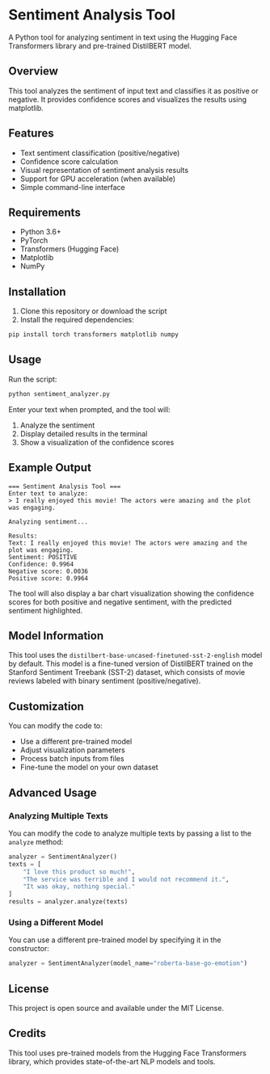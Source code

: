 # Sentiment Analysis Tool

A Python tool for analyzing sentiment in text using the Hugging Face Transformers library and pre-trained DistilBERT model.

## Overview

This tool analyzes the sentiment of input text and classifies it as positive or negative. It provides confidence scores and visualizes the results using matplotlib.

## Features

- Text sentiment classification (positive/negative)
- Confidence score calculation
- Visual representation of sentiment analysis results
- Support for GPU acceleration (when available)
- Simple command-line interface

## Requirements

- Python 3.6+
- PyTorch
- Transformers (Hugging Face)
- Matplotlib
- NumPy

## Installation

1. Clone this repository or download the script
2. Install the required dependencies:

```bash
pip install torch transformers matplotlib numpy
```

## Usage

Run the script:

```bash
python sentiment_analyzer.py
```

Enter your text when prompted, and the tool will:
1. Analyze the sentiment
2. Display detailed results in the terminal
3. Show a visualization of the confidence scores

## Example Output

```
=== Sentiment Analysis Tool ===
Enter text to analyze:
> I really enjoyed this movie! The actors were amazing and the plot was engaging.

Analyzing sentiment...

Results:
Text: I really enjoyed this movie! The actors were amazing and the plot was engaging.
Sentiment: POSITIVE
Confidence: 0.9964
Negative score: 0.0036
Positive score: 0.9964
```

The tool will also display a bar chart visualization showing the confidence scores for both positive and negative sentiment, with the predicted sentiment highlighted.

## Model Information

This tool uses the `distilbert-base-uncased-finetuned-sst-2-english` model by default. This model is a fine-tuned version of DistilBERT trained on the Stanford Sentiment Treebank (SST-2) dataset, which consists of movie reviews labeled with binary sentiment (positive/negative).

## Customization

You can modify the code to:
- Use a different pre-trained model
- Adjust visualization parameters
- Process batch inputs from files
- Fine-tune the model on your own dataset

## Advanced Usage

### Analyzing Multiple Texts

You can modify the code to analyze multiple texts by passing a list to the `analyze` method:

```python
analyzer = SentimentAnalyzer()
texts = [
    "I love this product so much!",
    "The service was terrible and I would not recommend it.",
    "It was okay, nothing special."
]
results = analyzer.analyze(texts)
```

### Using a Different Model

You can use a different pre-trained model by specifying it in the constructor:

```python
analyzer = SentimentAnalyzer(model_name="roberta-base-go-emotion")
```

## License

This project is open source and available under the MIT License.

## Credits

This tool uses pre-trained models from the Hugging Face Transformers library, which provides state-of-the-art NLP models and tools.